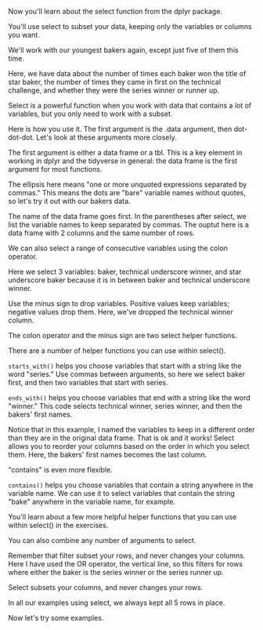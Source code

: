 Now you'll learn about the select function from the dplyr package.

You'll use select to subset your data, keeping only the variables or columns you want.

We'll work with our youngest bakers again, except just five of them this time.

Here, we have data about the number of times each baker won the title of star baker, the number of times they came in first on the technical challenge, and whether they were the series winner or runner up.

Select is a powerful function when you work with data that contains a lot of variables, but you only need to work with a subset. 

Here is how you use it. The first argument is the .data argument, then dot-dot-dot. Let's look at these arguments more closely.

The first argument is either a data frame or a tbl. This is a key element in working in dplyr and the tidyverse in general: the data frame is the first argument for most functions.

The ellipsis here means "one or more unquoted expressions separated by commas." This means the dots are "bare" variable names without quotes, so let's try it out with our bakers data.

The name of the data frame goes first. In the parentheses after select, we list the variable names to keep separated by commas. The ouptut here is a data frame with 2 columns and the same number of rows.

We can also select a range of consecutive variables using the colon operator. 

Here we select 3 variables: baker, technical underscore winner, and star underscore baker because it is in between baker and technical underscore winner.

Use the minus sign to drop variables. Positive values keep variables; negative values drop them. Here, we've dropped the technical winner column.

The colon operator and the minus sign are two select helper functions. 

There are a number of helper functions you can use within select().

`starts_with()` helps you choose variables that start with a string like the word "series." Use commas between arguments, so here we select baker first, and then two variables that start with series.

`ends_with()` helps you choose variables that end with a string like the word "winner." This code selects technical winner, series winner, and then the bakers' first names. 

Notice that in this example, I named the variables to keep in a different order than they are in the original data frame. That is ok and it works! Select allows you to reorder your columns based on the order in which you select them. Here, the bakers' first names becomes the last column.

"contains" is even more flexible.

`contains()` helps you choose variables that contain a string anywhere in the variable name. We can use it to select variables that contain the string "bake" anywhere in the variable name, for example.

You'll learn about a few more helpful helper functions that you can use within select() in the exercises.

You can also combine any number of arguments to select.

Remember that filter subset your rows, and never changes your columns. Here I have used the OR operator, the vertical line, so this filters for rows where either the baker is the series winner or the series runner up.

Select subsets your columns, and never changes your rows.

In all our examples using select, we always kept all 5 rows in place.

Now let's try some examples.
